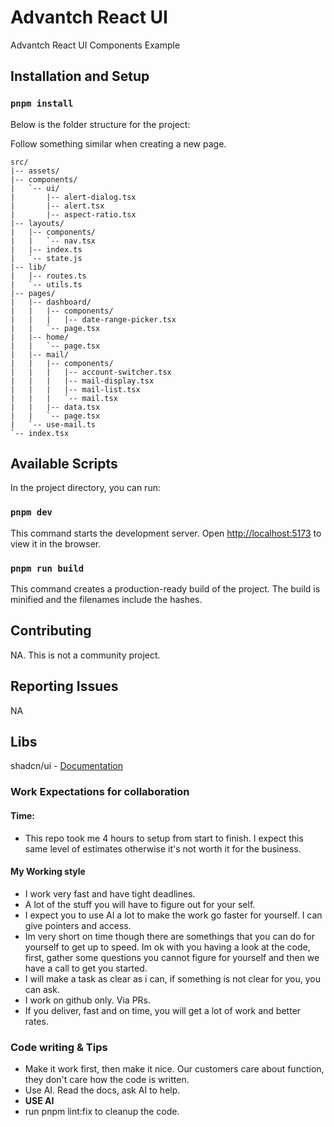 # Advantch React UI

Advantch React UI Components Example

## Installation and Setup

### `pnpm install`

Below is the folder structure for the project:

Follow something similar when creating a new page.

```
src/
|-- assets/
|-- components/
|   `-- ui/
|       |-- alert-dialog.tsx
|       |-- alert.tsx
|       |-- aspect-ratio.tsx
|-- layouts/
|   |-- components/
|   |   `-- nav.tsx
|   |-- index.ts
|   `-- state.js
|-- lib/
|   |-- routes.ts
|   `-- utils.ts
|-- pages/
|   |-- dashboard/
|   |   |-- components/
|   |   |   |-- date-range-picker.tsx
|   |   `-- page.tsx
|   |-- home/
|   |   `-- page.tsx
|   |-- mail/
|   |   |-- components/
|   |   |   |-- account-switcher.tsx
|   |   |   |-- mail-display.tsx
|   |   |   |-- mail-list.tsx
|   |   |   `-- mail.tsx
|   |   |-- data.tsx
|   |   `-- page.tsx
|   `-- use-mail.ts
`-- index.tsx
```

## Available Scripts

In the project directory, you can run:

### `pnpm dev`

This command starts the development server. Open [http://localhost:5173](http://localhost:3000) to view it in the browser.

### `pnpm run build`

This command creates a production-ready build of the project. The build is minified and the filenames include the hashes.

## Contributing

NA. This is not a community project.

## Reporting Issues

NA

## Libs

shadcn/ui - [Documentation](https://ui.shadcn.com/docs)

### Work Expectations for collaboration

#### Time:
- This repo took me 4 hours to setup from start to finish. I expect this same level of estimates otherwise it's not worth it for the business.

#### My Working style

* I work very fast and have tight deadlines.
* A lot of the stuff you will have to figure out for your self.
* I expect you to use AI a lot to make the work go faster for yourself. I can give pointers and access.
* Im very short on time though there are somethings that you can do for yourself to get up to speed. Im ok with you having a look at the code, first, gather some questions you cannot figure for yourself and then we have a call to get you started.
* I will make a task as clear as i can, if something is not clear for you, you can ask.
* I work on github only. Via PRs.
* If you deliver, fast and on time, you will get a lot of work and better rates.


### Code writing & Tips

- Make it work first, then make it nice. Our customers care about function, they don't care how the code is written.
- Use AI. Read the docs, ask AI to help. 
- **USE AI**
- run pnpm lint:fix to cleanup the code.